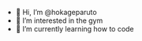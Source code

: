 - 👋 Hi, I’m @hokageparuto
- 👀 I’m interested in the gym
- 🌱 I’m currently learning how to code


<!---
hokageparuto/hokageparuto is a ✨ special ✨ repository because its `README.md` (this file) appears on your GitHub profile.
You can click the Preview link to take a look at your changes.
--->
